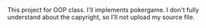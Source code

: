 This project for OOP class.
I'll implements pokergame.
I don't fully understand about the capyright, so I'll not upload my source file.

